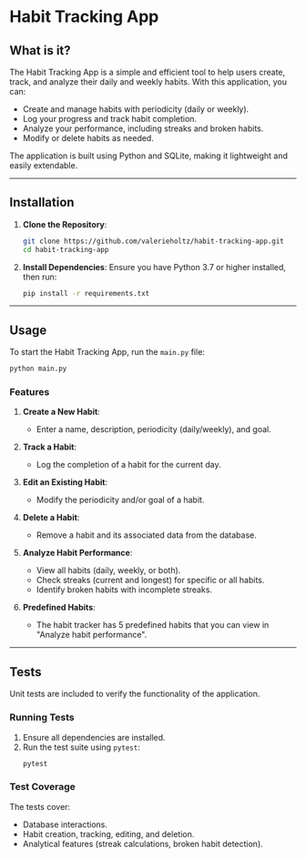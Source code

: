 # Habit Tracking App

## What is it?

The Habit Tracking App is a simple and efficient tool to help users create, track, and analyze their daily and weekly habits. With this application, you can:

- Create and manage habits with periodicity (daily or weekly).
- Log your progress and track habit completion.
- Analyze your performance, including streaks and broken habits.
- Modify or delete habits as needed.

The application is built using Python and SQLite, making it lightweight and easily extendable.

---

## Installation

1. **Clone the Repository**:
   ```bash
   git clone https://github.com/valerieholtz/habit-tracking-app.git
   cd habit-tracking-app
   ```

2. **Install Dependencies**:
   Ensure you have Python 3.7 or higher installed, then run:
   ```bash
   pip install -r requirements.txt
   ```

---

## Usage

To start the Habit Tracking App, run the `main.py` file:

```bash
python main.py
```

### Features

1. **Create a New Habit**:
   - Enter a name, description, periodicity (daily/weekly), and goal.

2. **Track a Habit**:
   - Log the completion of a habit for the current day.

3. **Edit an Existing Habit**:
   - Modify the periodicity and/or goal of a habit.

4. **Delete a Habit**:
   - Remove a habit and its associated data from the database.

5. **Analyze Habit Performance**:
   - View all habits (daily, weekly, or both).
   - Check streaks (current and longest) for specific or all habits.
   - Identify broken habits with incomplete streaks.

6. **Predefined Habits**: 
   - The habit tracker has 5 predefined habits that you can view in "Analyze habit performance".

---

## Tests

Unit tests are included to verify the functionality of the application.

### Running Tests

1. Ensure all dependencies are installed.
2. Run the test suite using `pytest`:
   ```bash
   pytest
   ```

### Test Coverage

The tests cover:
- Database interactions.
- Habit creation, tracking, editing, and deletion.
- Analytical features (streak calculations, broken habit detection).
